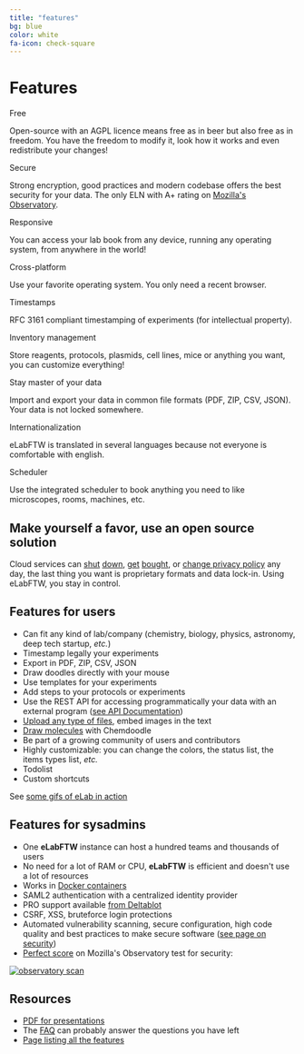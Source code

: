 ```yaml
---
title: "features"
bg: blue
color: white
fa-icon: check-square
---
```


# Features

<div class='row display-flex'>

<div class='col-xs-12 col-sm-4 col-md-4 col-lg-4'>
<div class='feature-icon'><i class='fas fa-check-circle fa-2x'></i></div>
<div class='feature-title'>Free</div>
<p class='feature-body'>Open-source with an AGPL licence means free as in beer but also free as in freedom. You have the freedom to modify it, look how it works and even redistribute your changes!</p>
</div>

<div class='col-xs-12 col-sm-4 col-md-4 col-lg-4'>
<div class='feature-icon'><i class='fas fa-lock fa-2x'></i></div>
<div class='feature-title'>Secure</div>
<p class='feature-body'>Strong encryption, good practices and modern codebase offers the best security for your data. The only ELN with A+ rating on <a href='https://observatory.mozilla.org/analyze/demo.elabftw.net'>Mozilla's Observatory</a>.</p>
</div>

<div class='col-xs-12 col-sm-4 col-md-4 col-lg-4'>
<div class='feature-icon'><i class='fas fa-mobile-alt fa-2x'></i> <i class='fas fa-tablet-alt fa-2x'></i> <i class='fas fa-tv fa-2x'></i>
</div>
<div class='feature-title'>Responsive</div>
<p class='feature-body'>You can access your lab book from any device, running any operating system, from anywhere in the world!</p>
</div>

<div class='col-xs-12 col-sm-4 col-md-4 col-lg-4'>
<div class='feature-icon'><i class='fab fa-windows fa-2x'></i> <i class='fab fa-apple fa-2x'></i> <i class='fab fa-linux fa-2x'></i></div>
<div class='feature-title'>Cross-platform</div>
<p class='feature-body'>Use your favorite operating system. You only need a recent browser.</p>
</div>

<div class='col-xs-12 col-sm-4 col-md-4 col-lg-4'>
<div class='feature-icon'><i class='fas fa-clock fa-2x'></i></div>
<div class='feature-title'>Timestamps</div>
<p class='feature-body'>RFC 3161 compliant timestamping of experiments (for intellectual property).</p>
</div>

<div class='col-xs-12 col-sm-4 col-md-4 col-lg-4'>
<div class='feature-icon'><i class='fas fa-database fa-2x'></i></div>
<div class='feature-title'>Inventory management</div>
<p class='feature-body'>Store reagents, protocols, plasmids, cell lines, mice or anything you want, you can customize everything!</p>
</div>

<div class='col-xs-12 col-sm-4 col-md-4 col-lg-4'>
<div class='feature-icon'><i class='fas fa-cloud-download-alt fa-2x'></i></div>
<div class='feature-title'>Stay master of your data</div>
<p class='feature-body'>Import and export your data in common file formats (PDF, ZIP, CSV, JSON). Your data is not locked somewhere.</p>
</div>

<div class='col-xs-12 col-sm-4 col-md-4 col-lg-4'>
<div class='feature-icon'><i class='fas fa-globe fa-2x'></i></div>
<div class='feature-title'>Internationalization</div>
<p class='feature-body'>eLabFTW is translated in several languages because not everyone is comfortable with english.</p>
</div>

<div class='col-xs-12 col-sm-4 col-md-4 col-lg-4'>
<div class='feature-icon'><i class='fas fa-calendar-alt fa-2x'></i></div>
<div class='feature-title'>Scheduler</div>
<p class='feature-body'>Use the integrated scheduler to book anything you need to like microscopes, rooms, machines, etc.</p>
</div>

</div>

## Make yourself a favor, use an open source solution

Cloud services can <a href='https://techcrunch.com/2013/07/31/evernote-competitor-catch-com-shuts-down-its-note-taking-apps-company-heading-in-different-direction/' target='_blank' rel='noopener'>shut</a> <a href='https://www.theverge.com/2014/5/22/5741602/one-time-evernote-pinterest-rival-springpad-to-close-its-doors' target='_blank' rel='noopener'>down</a>, <a href='https://gadgets.ndtv.com/apps/news/microsoft-to-do-new-features-wunderlist-shuts-down-2224833' target='_blank' rel='noopener'>get</a> <a href='https://www.theverge.com/2012/3/12/2865638/twitter-acquires-posterous-blogging-platform' target='_blank' rel='noopener'>bought</a>, or <a href='https://techcrunch.com/2016/12/14/evernotes-new-privacy-policy-allows-employees-to-read-your-notes/' target='_blank' rel='noopener'>change privacy policy</a> any day, the last thing you want is proprietary formats and data lock-in. Using eLabFTW, you stay in control.

## Features for users

- Can fit any kind of lab/company (chemistry, biology, physics, astronomy, deep tech startup, *etc.*)
- Timestamp legally your experiments
- Export in PDF, ZIP, CSV, JSON
- Draw doodles directly with your mouse
- Use templates for your experiments
- Add steps to your protocols or experiments
- Use the REST API for accessing programmatically your data with an external program ([see API Documentation](https://doc.elabftw.net/api.html))
- <a href='http://i.imgur.com/3oNA6vx.mp4'>Upload any type of files</a>, embed images in the text
- <a href='http://i.imgur.com/xoTad69.gif'>Draw molecules</a> with Chemdoodle
- Be part of a growing community of users and contributors
- Highly customizable: you can change the colors, the status list, the items types list, *etc.*
- Todolist
- Custom shortcuts

See [some gifs of eLab in action](http://imgur.com/gallery/V67U1)


## Features for sysadmins

- One **eLabFTW** instance can host a hundred teams and thousands of users
- No need for a lot of RAM or CPU, **eLabFTW** is efficient and doesn't use a lot of resources
- Works in <a href='https://doc.elabftw.net/docker-doc.html'>Docker containers</a>
- SAML2 authentication with a centralized identity provider
- PRO support available [from Deltablot](https://www.deltablot.com/elabftw/)
- CSRF, XSS, bruteforce login protections
- Automated vulnerability scanning, secure configuration, high code quality and best practices to make secure software ([see page on security](https://github.com/elabftw/elabftw/blob/master/SECURITY.md))
- [Perfect score](https://observatory.mozilla.org/analyze/demo.elabftw.net) on Mozilla's Observatory test for security:

[![observatory scan](img/observatory-scan.jpg)](https://observatory.mozilla.org/analyze/demo.elabftw.net)


## Resources

- [PDF for presentations](https://github.com/elabftw/elabpdf/raw/master/elabftw-presentation.pdf)
- The [FAQ](https://doc.elabftw.net/faq.html) can probably answer the questions you have left
- [Page listing all the features](https://doc.elabftw.net/features.html)
